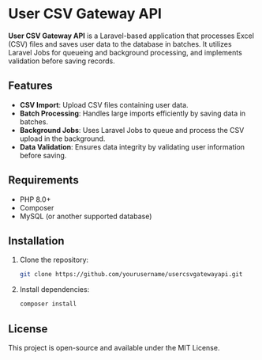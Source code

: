 # User CSV Gateway API

**User CSV Gateway API** is a Laravel-based application that processes Excel (CSV) files and saves user data to the database in batches. It utilizes Laravel Jobs for queueing and background processing, and implements validation before saving records.

## Features

- **CSV Import**: Upload CSV files containing user data.
- **Batch Processing**: Handles large imports efficiently by saving data in batches.
- **Background Jobs**: Uses Laravel Jobs to queue and process the CSV upload in the background.
- **Data Validation**: Ensures data integrity by validating user information before saving.

## Requirements

- PHP 8.0+
- Composer
- MySQL (or another supported database)

## Installation

1. Clone the repository:
   ```bash
   git clone https://github.com/yourusername/usercsvgatewayapi.git

2. Install dependencies:
   ```bash
   composer install


## License
This project is open-source and available under the MIT License.
